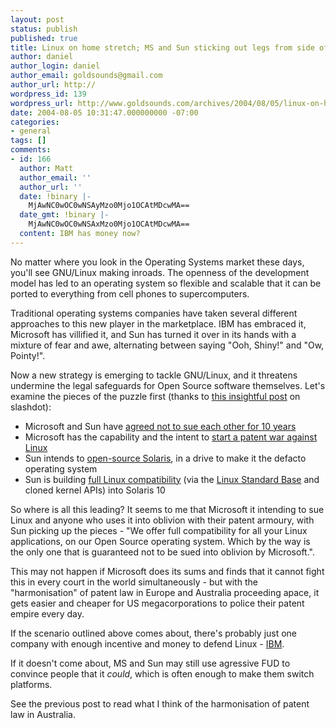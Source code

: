 ```yaml
---
layout: post
status: publish
published: true
title: Linux on home stretch; MS and Sun sticking out legs from side of track.
author: daniel
author_login: daniel
author_email: goldsounds@gmail.com
author_url: http://
wordpress_id: 139
wordpress_url: http://www.goldsounds.com/archives/2004/08/05/linux-on-home-stretch-ms-and-sun-sticking-out-legs-from-side-of-track/
date: 2004-08-05 10:31:47.000000000 -07:00
categories:
- general
tags: []
comments:
- id: 166
  author: Matt
  author_email: ''
  author_url: ''
  date: !binary |-
    MjAwNC0wOC0wNSAyMzo0Mjo1OCAtMDcwMA==
  date_gmt: !binary |-
    MjAwNC0wOC0wNSAxMzo0Mjo1OCAtMDcwMA==
  content: IBM has money now?
---
```

No matter where you look in the Operating Systems market these days, you'll see GNU/Linux making inroads. The openness of the development model has led to an operating system so flexible and scalable that it can be ported to everything from cell phones  to supercomputers.

Traditional operating systems companies have taken several different approaches to this new player in the marketplace. IBM has embraced it, Microsoft has villified it, and Sun has turned it over in its hands with a mixture of fear and awe, alternating between saying "Ooh, Shiny!" and "Ow, Pointy!".

Now a new strategy is emerging to tackle GNU/Linux, and it threatens undermine the legal safeguards for Open Source software themselves. Let's examine the pieces of the puzzle first (thanks to <a href="http://linux.slashdot.org/comments.pl?sid=116740&cid=9878268">this insightful post</a> on slashdot):

<ul>
	<li>Microsoft and Sun have <a href=" http://www.theinquirer.net/?article=17627">agreed not to sue each other for 10 years</a></li>
	<li>Microsoft has the capability and the intent to <a href="http://linuxtoday.com/news_story.php3?ltsn=2004-08-02-011-26-NW-LL">start a patent war against Linux</a></li>
	<li>Sun intends to <a href="http://it.slashdot.org/it/04/06/02/133256.shtml?tid=102">open-source Solaris</a>, in a drive to make it the defacto operating system</li>
	<li>Sun is building <a href="http://www.sun.com/2004-0803/feature/">full Linux compatibility</a> (via the <a href="http://www.linuxbase.org/">Linux Standard Base</a> and cloned kernel APIs) into Solaris 10</li>
</ul>

So where is all this leading? It seems to me that Microsoft it intending to sue Linux and anyone who uses it into oblivion with their patent armoury, with Sun picking up the pieces - "We offer full compatibility for all your Linux applications, on our Open Source operating system. Which by the way is the only one that is guaranteed not to be sued into oblivion by Microsoft.".

This may not happen if Microsoft does its sums and finds that it cannot fight this in every court in the world simultaneously - but with the "harmonisation" of patent law in Europe and Australia proceeding apace, it gets easier and cheaper for US megacorporations to police their patent empire every day.

If the scenario outlined above comes about, there's probably just one company with enough incentive and money to defend Linux - <a href="http://www.ibm.com">IBM</a>.

If it doesn't come about, MS and Sun may still use agressive FUD to convince people that it <em>could</em>, which is often enough to make them switch platforms.

See the previous post to read what I think of the harmonisation of patent law in Australia.
